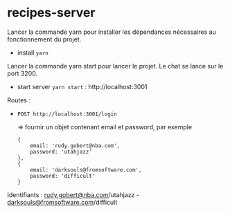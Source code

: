 # recipes-server

Lancer la commande yarn pour installer les dépendances nécessaires au fonctionnement du projet.
- install `yarn`

Lancer la commande yarn start pour lancer le projet. Le chat se lance sur le port 3200.
- start server `yarn start` : http://localhost:3001

Routes :
- `POST http://localhost:3001/login`

    => fournir un objet contenant email et password, par exemple 
    ```
    {
        email: 'rudy.gobert@nba.com',
        password: 'utahjazz'
    },
    {
        email: 'darksouls@fromsoftware.com',
        password: 'difficult'
    }
    ```

Identifiants :
    rudy.gobert@nba.com/utahjazz  -  darksouls@fromsoftware.com/difficult